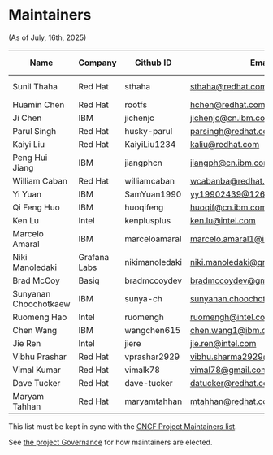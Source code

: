 # Maintainers

<!-- markdownlint-disable  MD013 -->
<!-- Teporarily disable MD013 - Line length to keep the table formatting  -->

(As of July, 16th, 2025) <!-- For every PR that modifies this file, please update the PR creation date here accordingly -->

| Name                  | Company    | Github ID      | Email                            | Role              | Last sign up |
| --------------------- | ---------- | -------------- | -------------------------------- | ----------------- | ------------ |
| Sunil Thaha           | Red Hat    | sthaha         | <sthaha@redhat.com>              | Project Lead      | 16/07/2025   |
| Huamin Chen           | Red Hat    | rootfs         | <hchen@redhat.com>               |                   |              |
| Ji Chen               | IBM        | jichenjc       | <jichenjc@cn.ibm.com>            |                   |              |
| Parul Singh           | Red Hat    | husky-parul    | <parsingh@redhat.com>            |                   |              |
| Kaiyi Liu             | Red Hat    | KaiyiLiu1234   | <kaliu@redhat.com>               |                   |              |
| Peng Hui Jiang        | IBM        | jiangphcn      | <jiangph@cn.ibm.com>             |                   |              |
| William Caban         | Red Hat    | williamcaban   | <wcabanba@redhat.com>            |                   |              |
| Yi Yuan               | IBM        | SamYuan1990    | <yy19902439@126.com>             |                   |              |
| Qi Feng Huo           | IBM        | huoqifeng      | <huoqif@cn.ibm.com>              |                   |              |
| Ken Lu                | Intel      | kenplusplus    | <ken.lu@intel.com>               |                   |              |
| Marcelo Amaral        | IBM        | marceloamaral  | <marcelo.amaral1@ibm.com>        |                   |              |
| Niki Manoledaki       | Grafana Labs | nikimanoledaki | <niki.manoledaki@grafana.com>  |                   |              |
| Brad McCoy            | Basiq      | bradmccoydev   | <bradmccoydev@gmail.com>         |                   |              |
| Sunyanan Choochotkaew | IBM        | sunya-ch       | <sunyanan.choochotkaew1@ibm.com> |                   |              |
| Ruomeng Hao           | Intel      | ruomengh       | <ruomengh@intel.com>             |                   |              |
| Chen Wang             | IBM        | wangchen615    | <chen.wang1@ibm.com>             |                   |              |
| Jie Ren               | Intel      | jiere          | <jie.ren@intel.com>              |                   |              |
| Vibhu Prashar         | Red Hat    | vprashar2929   | <vibhu.sharma2929@gmail.com>     |                   |              |
| Vimal Kumar           | Red Hat    | vimalk78       | <vimal78@gmail.com>              |                   |              |
| Dave Tucker           | Red Hat    | dave-tucker    | <datucker@redhat.com>            |                   |              |
| Maryam Tahhan         | Red Hat    | maryamtahhan   | <mtahhan@redhat.com>             |                   |              |
<!-- markdownlint-enable  MD013 -->

This list must be kept in sync with the
[CNCF Project Maintainers list](https://github.com/cncf/foundation/blob/master/project-maintainers.csv).

See [the project Governance](GOVERNANCE.md) for how maintainers are elected.

